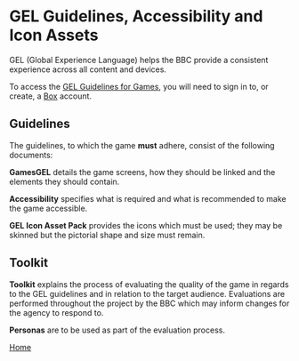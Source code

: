 # GEL Guidelines, Accessibility and Icon Assets

GEL (Global Experience Language) helps the BBC provide a consistent 
experience across all content and devices.

To access the [GEL Guidelines for Games], you will need to sign in to, or 
create, a [Box] account. 

## Guidelines

The guidelines, to which the game **must** adhere, consist of the 
following documents:

**GamesGEL** details the game screens, how they should be linked and the 
elements they should contain.

**Accessibility** specifies what is required and what is recommended to make 
the game accessible.

**GEL Icon Asset Pack** provides the icons which must be used; they may be 
skinned but the pictorial shape and size must remain.  

## Toolkit 

**Toolkit** explains the process of evaluating the quality of the game in 
regards to the GEL guidelines and in relation to the target audience. 
Evaluations are performed throughout the project by the BBC which may inform 
changes for the agency to respond to.

**Personas** are to be used as part of the evaluation process.

[GEL Guidelines for Games]: https://myshare.app.box.com/s/50s30ol589xf4lmd9xomucjxwrnu54e3
[Box]: https://www.box.com/en_GB

[Home](../README.md)